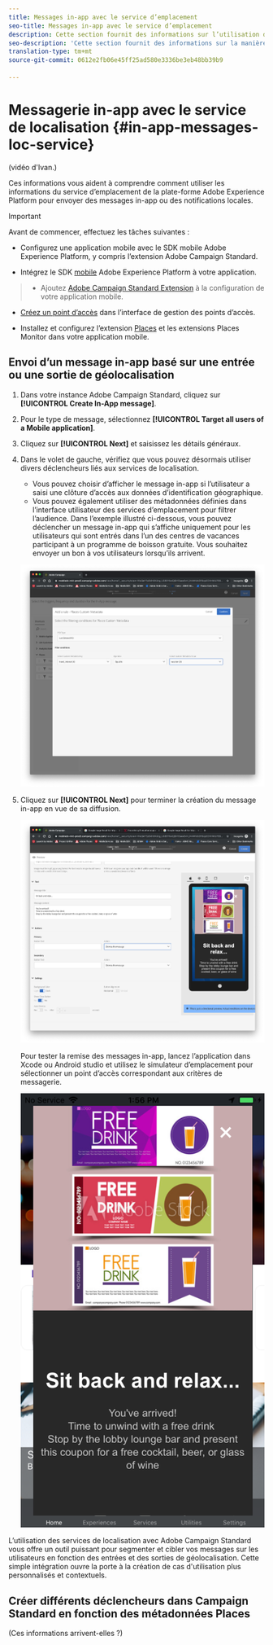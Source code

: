 ```yaml
---
title: Messages in-app avec le service d’emplacement
seo-title: Messages in-app avec le service d’emplacement
description: Cette section fournit des informations sur l’utilisation de la messagerie Push dans Campaign Standard avec des messages in-app dans Campaign Standard.
seo-description: 'Cette section fournit des informations sur la manière d’utiliser "Messagerie Push dans Campaign Standard" avec les messages in-app dans Campaign Standard. '
translation-type: tm+mt
source-git-commit: 0612e2fb06e45ff25ad580e3336be3eb48bb39b9

---
```



# Messagerie in-app avec le service de localisation {#in-app-messages-loc-service}

(vidéo d'Ivan.)

Ces informations vous aident à comprendre comment utiliser les informations du service d’emplacement de la plate-forme Adobe Experience Platform pour envoyer des messages in-app ou des notifications locales.

>[!IMPORTANT]
>
>Avant de commencer, effectuez les tâches suivantes :
>
>* Configurez une application mobile avec le SDK mobile Adobe Experience Platform, y compris l’extension [](https://aep-sdks.gitbook.io/docs/using-mobile-extensions/adobe-campaign-standard)Adobe Campaign Standard.
   >
   >
* Intégrez le SDK [mobile](https://aep-sdks.gitbook.io/docs/getting-started/get-the-sdk) Adobe Experience Platform à votre application.
>* Ajoutez [Adobe Campaign Standard Extension](https://aep-sdks.gitbook.io/docs/using-mobile-extensions/adobe-campaign-standard) à la configuration de votre application mobile.
   >
   >
* [Créez un point d’accès](/help/poi-mgmt-ui/create-a-poi-ui.md) dans l’interface de gestion des points d’accès.
   >
   >
* Installez et configurez l’extension [Places](/help/places-ext-aep-sdks/places-extension/places-extension.md) et les extensions [](/help/places-ext-aep-sdks/places-monitor-extension/places-monitor-extension.md) Places Monitor dans votre application mobile.


## Envoi d’un message in-app basé sur une entrée ou une sortie de géolocalisation

1. Dans votre instance Adobe Campaign Standard, cliquez sur **[!UICONTROL Create In-App message]**.
2. Pour le type de message, sélectionnez **[!UICONTROL Target all users of a Mobile application]**.
3. Cliquez sur **[!UICONTROL Next]** et saisissez les détails généraux.
4. Dans le volet de gauche, vérifiez que vous pouvez désormais utiliser divers déclencheurs liés aux services de localisation.

   * Vous pouvez choisir d’afficher le message in-app si l’utilisateur a saisi une clôture d’accès aux données d’identification géographique.
   * Vous pouvez également utiliser des métadonnées définies dans l’interface utilisateur des services d’emplacement pour filtrer l’audience.
   Dans l’exemple illustré ci-dessous, vous pouvez déclencher un message in-app qui s’affiche uniquement pour les utilisateurs qui sont entrés dans l’un des centres de vacances participant à un programme de boisson gratuite. Vous souhaitez envoyer un bon à vos utilisateurs lorsqu’ils arrivent.

   !["Métadonnées de place des messages in-app"](/help/assets/last-entered-vacation.png)

5. Cliquez sur **[!UICONTROL Next]** pour terminer la création du message in-app en vue de sa diffusion.

   !["créer un événement"](/help/assets/prepare-ACS.png)

   Pour tester la remise des messages in-app, lancez l’application dans Xcode ou Android studio et utilisez le simulateur d’emplacement pour sélectionner un point d’accès correspondant aux critères de messagerie.

   !["coupon de boisson"](/help/assets/drink-coupon-on-app.png)


L’utilisation des services de localisation avec Adobe Campaign Standard vous offre un outil puissant pour segmenter et cibler vos messages sur les utilisateurs en fonction des entrées et des sorties de géolocalisation. Cette simple intégration ouvre la porte à la création de cas d'utilisation plus personnalisés et contextuels.

## Créer différents déclencheurs dans Campaign Standard en fonction des métadonnées Places

(Ces informations arrivent-elles ?)